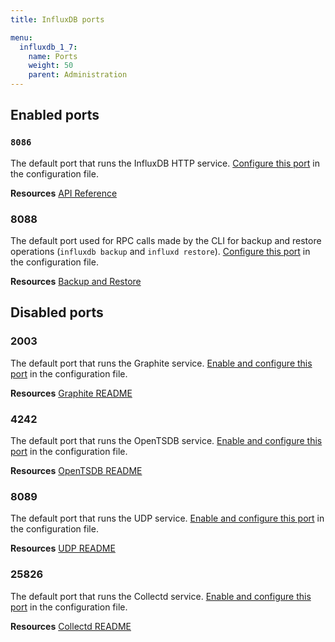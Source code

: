 ```yaml
---
title: InfluxDB ports

menu:
  influxdb_1_7:
    name: Ports
    weight: 50
    parent: Administration
---
```


## Enabled ports

### `8086`
The default port that runs the InfluxDB HTTP service.
[Configure this port](/influxdb/v1.7/administration/config#bind-address-8086)
in the configuration file.

**Resources** [API Reference](/influxdb/v1.7/tools/api/)

### 8088
The default port used for RPC calls made by the CLI for backup and restore operations (`influxdb backup` and `influxd restore`).
[Configure this port](/influxdb/v1.7/administration/config#bind-address-127-0-0-1-8088)
in the configuration file.

**Resources** [Backup and Restore](/influxdb/v1.7/administration/backup_and_restore/)

## Disabled ports

### 2003

The default port that runs the Graphite service.
[Enable and configure this port](/influxdb/v1.7/administration/config#bind-address-2003)
in the configuration file.

**Resources** [Graphite README](https://github.com/influxdata/influxdb/blob/master/services/graphite/README.md)

### 4242

The default port that runs the OpenTSDB service.
[Enable and configure this port](/influxdb/v1.7/administration/config#bind-address-4242)
in the configuration file.

**Resources** [OpenTSDB README](https://github.com/influxdata/influxdb/blob/master/services/opentsdb/README.md)

### 8089

The default port that runs the UDP service.
[Enable and configure this port](/influxdb/v1.7/administration/config#bind-address-8089)
in the configuration file.

**Resources** [UDP README](https://github.com/influxdata/influxdb/blob/master/services/udp/README.md)

### 25826

The default port that runs the Collectd service.
[Enable and configure this port](/influxdb/v1.7/administration/config#bind-address-25826)
in the configuration file.

**Resources** [Collectd README](https://github.com/influxdata/influxdb/blob/master/services/collectd/README.md)
